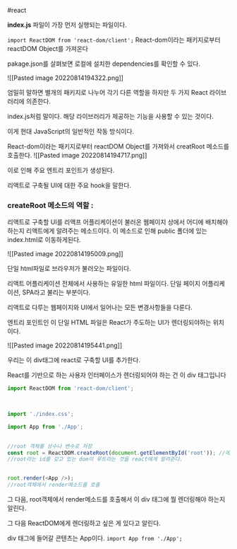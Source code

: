 #react

**index.js** 파일이 가장 먼저 실행되는 파일이다.

`import ReactDOM from 'react-dom/client';` 
React-dom이라는 패키지로부터 reactDOM Object를 가져온다

pakage.json를 살펴보면 
로컬에 설치한 dependencies를 확인할 수 있다. 

![[Pasted image 20220814194322.png]]

엄밀히 말하면 별개의 패키지로 나누어 각기 다른 역할을 하지만 두 가지 React 라이브러리에 의존한다. 

index.js처럼 말이다.
해당 라이브러리가 제공하는 기능을 사용할 수 있는 것이다.

이게 현대 JavaScript의 일반적인 작동 방식이다. 

React-dom이라는 패키지로부터 reactDOM Object를 가져와서 creatRoot 메소드를 호출한다. 
![[Pasted image 20220814194717.png]]

이로 인해 주요 엔트리 포인트가 생성된다. 

리액트로 구축될 UI에 대한 주요 hook을 말한다. 

### createRoot 메소드의 역할 :

리액트로 구축할 UI를 리액프 어플리케이션이 불러온 웹페이지 상에서 어디에 배치해야하는지 리액트에게 알려주는 메소드이다. 
이 메소드로 인해 public 폴더에 있는 index.html로 이동하게된다. 

![[Pasted image 20220814195009.png]]

단일 html파일로 브라우저가 불러오는 파일이다. 

리액트 어플리케이션 전체에서 사용하는 유일한 html 파일이다. 
단일 페이지 어플리케이션, SPA라고 불리는 부분이다.

리액트로 다루는 웹페이지와 UI에서 일어나는 모든 변경사항들을 다룬다. 

엔트리 포인트인 이 단일 HTML 파일은 React가 주도하는 UI가 렌더링되야하는 위치이다. 

![[Pasted image 20220814195441.png]]

우리는 이 div태그에 react로 구축할 UI를 추가한다. 

React를 기반으로 하는 사용자 인터페이스가 렌더링되어야 하는 건 이 div 태그입니다
```javascript
import ReactDOM from 'react-dom/client';

  

import './index.css';

import App from './App';

  
//root 객체를 상수나 변수로 저장
const root = ReactDOM.createRoot(document.getElementById('root')); //메인 react 어플리케이션이 렌더링되는 부분이다.
//root라는 id를 갖고 있는 dom이 루트라는 것을 react에게 알려준다.


root.render(<App />);
//root객체에서 render메소드를 호출
```

그 다음, root객체에서 render메소드를 호출해서 이 div 태그에 뭘 렌더링해야 하는지 알린다.

그 다음 ReactDOM에게 렌더링하고 싶은 게 있다고 알린다. 

div 태그에 들어갈 콘텐츠는 App이다.
`import App from './App';` 


